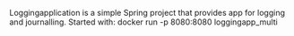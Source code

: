 Loggingapplication is a simple Spring project that provides app for logging and journalling. 
Started with: docker run -p 8080:8080 loggingapp_multi
